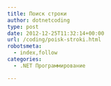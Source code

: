 ```yaml
---
title: Поиск строки
author: dotnetcoding
type: post
date: 2012-12-25T11:32:14+00:00
url: /coding/poisk-stroki.html
robotsmeta:
  - index,follow
categories:
  - .NET Программирование

---
```

